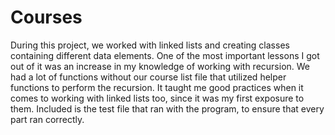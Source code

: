 # Courses

During this project, we worked with linked lists and creating classes containing different data elements. One of the most important lessons I got out of it was an increase in my knowledge of working with recursion. We had a lot of functions without our course list file that utilized helper functions to perform the recursion. It taught me good practices when it comes to working with linked lists too, since it was my first exposure to them. Included is the test file that ran with the program, to ensure that every part ran correctly.
